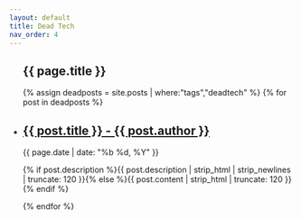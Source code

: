 ```yaml
---
layout: default
title: Dead Tech 
nav_order: 4
---
```


   <div id='bump'>
        <section class="article archive">
          <article class="archive-wrap">
              <ul class="post-list">
                 <lh><h2><span class="bb">{{ page.title }}</span></h2></lh>
                  {% assign deadposts = site.posts | where:"tags","deadtech" %}
                  {% for post in deadposts %}            
                  <li>
                    <div class="deets" itemscope itemtype="http://schema.org/BlogPosting" itemprop="blogPost">
                        <h2><a href="{{ site.url }}{{ post.url }}">{{ post.title }} - {{ post.author }}</a></h2>
                        <p class="date"><time datetime="{{ page.date | date_to_xmlschema }}" itemprop="datePublished">{{ page.date | date: "%b %d, %Y" }}</time></p>
                        <p class="">{% if post.description %}{{ post.description  | strip_html | strip_newlines | truncate: 120 }}{% else %}{{ post.content | strip_html | truncate: 120 }}{% endif %}</p>
                    </div>
                  </li>
                  {% endfor %}
              </ul>
          </article>
        </section>
    </div>
